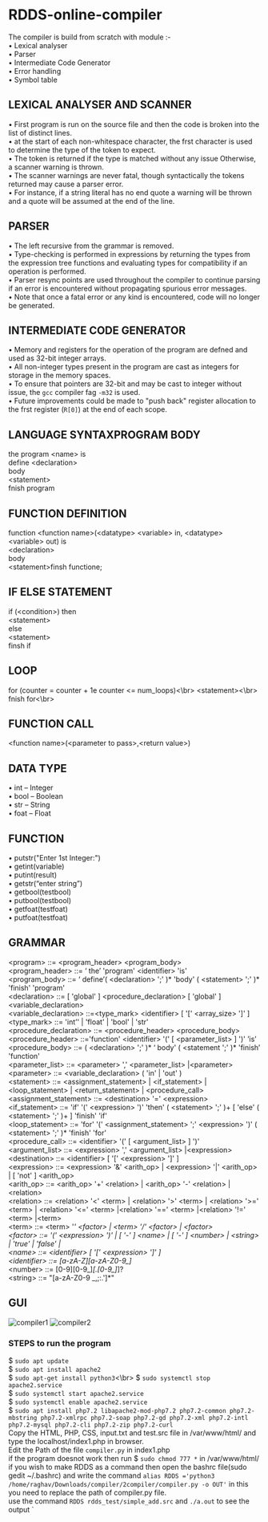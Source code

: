 # RDDS-online-compiler
The compiler is build from scratch with module :-</br>
• Lexical analyser</br>
• Parser</br>
• Intermediate Code Generator</br>
• Error handling</br>
• Symbol table</br>
## LEXICAL ANALYSER AND SCANNER
• First program is run on the source file and then the code is broken into the list of distinct lines.</br>
• at the start of each non-whitespace character, the frst character is used to determine the type of the
token to expect.</br>
• The token is returned if the type is matched without any issue Otherwise, a scanner warning is thrown.</br>
• The scanner warnings are never fatal, though syntactically the tokens returned may cause a parser error.</br>
• For instance, if a string literal has no end quote a warning will be thrown and a quote will be assumed at the end of the line.</br>
## PARSER
• The left recursive from the grammar is removed.</br>
• Type-checking is performed in expressions by returning the types from the expression tree functions and evaluating types for compatibility if an operation is performed.</br>
• Parser resync points are used throughout the compiler to continue parsing if an error is encountered without propagating spurious error messages.</br>
• Note that once a fatal error or any kind is encountered, code will no longer be generated.</br>
## INTERMEDIATE CODE GENERATOR
• Memory and registers for the operation of the program are defned and used as 32-bit integer arrays.</br>
• All non-integer types present in the program are cast as integers for storage in the memory spaces.</br>
• To ensure that pointers are 32-bit and may be cast to integer without issue, the `gcc` compiler fag `-m32` is used.</br>
• Future improvements could be made to "push back" register allocation to the frst register (`R[0]`) at the end of each scope.</br>
## LANGUAGE SYNTAXPROGRAM BODY
the program \<name\> is</br>
define \<declaration\></br>
body</br>
\<statement\></br>
fnish program</br>
## FUNCTION DEFINITION
function \<function name\>(\<datatype\> \<variable\> in, \<datatype\> \<variable\> out) is</br>
\<declaration\></br>
body</br>
\<statement\>finsh functione;</br>
## IF ELSE STATEMENT
if (\<condition\>) then</br>
\<statement\></br>
else</br>
\<statement\></br>
finsh if</br>
## LOOP
for (counter = counter + 1e counter \<= num_loops)<\br>
\<statement\><\br>
fnish for<\br>
## FUNCTION CALL
\<function name\>(\<parameter to pass\>,\<return value\>)
## DATA TYPE
• int – Integer</br>
• bool – Boolean</br>
• str – String</br>
• foat – Float</br>
## FUNCTION
• putstr("Enter 1st Integer:")</br>
• getint(variable)</br>
• putint(result)</br>
• getstr(“enter string”)</br>
• getbool(testbool)</br>
• putbool(testbool)</br>
• getfoat(testfoat)</br>
• putfoat(testfoat)</br>
## GRAMMAR
\<program\> ::= \<program_header\> \<program_body\></br>
\<program_header\> ::= ‘ the’ 'program' \<identifier\> 'is'</br>
\<program_body\> ::= ‘ define’( \<declaration\> ';' )* 'body' ( \<statement\> ';' )* 'finish' 'program' </br>
\<declaration\> ::= [ 'global' ] \<procedure_declaration\> [ 'global' ] \<variable_declaration\></br>
\<variable_declaration\> ::=\<type_mark\> \<identifier\> [ '[' \<array_size\> ']' ] </br>
\<type_mark\> ::= 'int’' | 'float' | 'bool' | 'str' </br>
\<procedure_declaration\> ::= \<procedure_header\> \<procedure_body\> </br>
\<procedure_header\> ::='function' \<identifier\> '(' [ \<parameter_list\> ] ')' ’is’</br>
\<procedure_body\> ::= ( \<declaration\> ';' )* ‘ body' ( \<statement ';' )* 'finish’ 'function' </br>
\<parameter_list\> ::= \<parameter\> ',' \<parameter_list\> |\<parameter\> </br>
\<parameter\> ::= \<variable_declaration\> ( 'in' | 'out' )</br>
\<statement\> ::= \<assignment_statement\> | \<if_statement\> | \<loop_statement\> | \<return_statement\> |
\<procedure_call\> </br>
\<assignment_statement\> ::= \<destination\> '=' \<expression\></br>
\<if_statement\> ::= 'if' '(' \<expression\> ')' 'then' ( \<statement\> ';' )+ [ 'else' ( \<statement\> ';' )+ ]
'finish' 'if'</br>
\<loop_statement\> ::= 'for' '(' \<assignment_statement\> ';' \<expression\> ')' ( \<statement\> ';' )* 'finish' 'for' </br>
\<procedure_call\> ::= \<identifier\> '(' [ \<argument_list\> ] ')'</br>
\<argument_list\> ::= \<expression\> ',' \<argument_list\> |\<expression\> </br>
\<destination\> ::= \<identifier\> [ '[' \<expression\> ']' ] </br>
\<expression\> ::= \<expression\> '&' \<arith_op\> | \<expression\> '|' \<arith_op\> | [ 'not' ] \<arith_op\> </br>
\<arith_op\> ::= \<arith_op\> '+' \<relation\> | \<arith_op\> '-' \<relation\> |\<relation\> </br>
\<relation\> ::= \<relation\> '\<' \<term\> | \<relation\> '\>' \<term\> | \<relation\> '\>=' \<term\> | \<relation\> '\<=' \<term\> |\<relation\> '==' \<term\> |\<relation\> '!=' \<term\> |\<term\> </br>
\<term\> ::= \<term\> '*' \<factor\> | \<term\> '/' \<factor\> | \<factor\> </br>
\<factor\> ::= '(' \<expression\> ')' | [ '-' ] \<name\> | [ '-' ] \<number\> | \<string\> | 'true' | 'false' |</br>
\<name\> ::= \<identifier\> [ '[' \<expression\> ']' ]</br>
\<identifier\> ::= [a-zA-Z][a-zA-Z0-9_]* </br>
\<number\> ::= [0-9][0-9_]*[.[0-9_]*]? </br>
\<string\> ::= "[a-zA-Z0-9 _,;:.']*" </br>
## GUI 
![compiler1](https://user-images.githubusercontent.com/29707542/49634701-85c6d580-fa23-11e8-852b-89079215d67c.png)
![compiler2](https://user-images.githubusercontent.com/29707542/49634708-8b242000-fa23-11e8-9363-0aef06a62514.png)

### STEPS to run the program
$ `sudo apt update`</br>
$ `sudo apt install apache2`</br>
$ `sudo apt-get install python3`<\br>
$ `sudo systemctl stop apache2.service` </br>
$ `sudo systemctl start apache2.service` </br>
$ `sudo systemctl enable apache2.service` </br>
$ `sudo apt install php7.2 libapache2-mod-php7.2 php7.2-common php7.2-mbstring php7.2-xmlrpc php7.2-soap php7.2-gd php7.2-xml php7.2-intl php7.2-mysql php7.2-cli php7.2-zip php7.2-curl`</br>
Copy the HTML, PHP, CSS, input.txt and test.src file in /var/www/html/ and type the localhost/index1.php in browser.</br>
Edit the Path of the file `compiler.py` in index1.php </br>
if the program doesnot work then run $ `sudo chmod 777 *` in /var/www/html/ </br>
if you wish to make RDDS as a command then open the bashrc file(sudo gedit ~/.bashrc) and write the command `alias RDDS ='python3 /home/raghav/Downloads/compiler/2compiler/compiler.py -o OUT'` in this you need to replace the path of compiler.py file.</br>
use the command `RDDS rdds_test/simple_add.src` and `./a.out` to see the output
`
